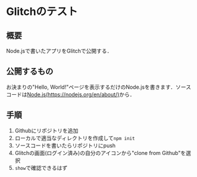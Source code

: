 # Glitchのテスト
## 概要
Node.jsで書いたアプリをGlitchで公開する．
## 公開するもの
お決まりの"Hello, World!"ページを表示するだけのNode.jsを書きます．ソースコードは[Node.js(https://nodejs.org/en/about/)](https://nodejs.org/en/about/)から．
## 手順
1. Githubにリポジトリを追加
2. ローカルで適当なディレクトリを作成して`npm init`
3. ソースコードを書いたらリポジトリにpush
4. Glitchの画面(ログイン済み)の自分のアイコンから"clone from Github"を選択
5. `show`で確認できるはず
